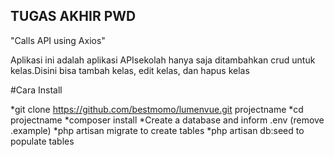 ## TUGAS AKHIR PWD
"Calls API using Axios"

Aplikasi ini adalah aplikasi APIsekolah hanya saja ditambahkan crud untuk kelas.Disini bisa tambah kelas, edit kelas, dan hapus kelas 

#Cara Install

*git clone https://github.com/bestmomo/lumenvue.git projectname
*cd projectname
*composer install
*Create a database and inform .env (remove .example)
*php artisan migrate to create tables
*php artisan db:seed to populate tables

